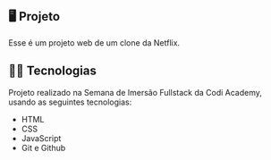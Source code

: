 
## 🖥️ Projeto

Esse é um projeto web de um clone da Netflix.

## 👨‍💻 Tecnologias
Projeto realizado na Semana de Imersão Fullstack da Codi Academy, usando as seguintes tecnologias:

- HTML
- CSS
- JavaScript
- Git e Github
